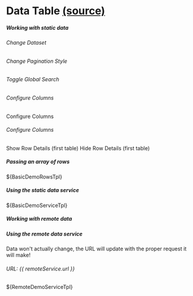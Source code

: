 Data Table [(source)](https://github.com/bullhorn/novo-elements/blob/master/src/elements/data-table)
====================================================================================================

##### Working with static data

###### Change Dataset

###### Change Pagination Style

###### Toggle Global Search

###### Configure Columns

Configure Columns

###### Configure Columns

Show Row Details (first table) Hide Row Details (first table)  
  

##### Passing an array of rows

${BasicDemoRowsTpl}

##### Using the static data service

${BasicDemoServiceTpl}

##### Working with remote data

##### Using the remote data service

Data won't actually change, the URL will update with the proper request it will make!

###### URL: {{ remoteService.url }}

${RemoteDemoServiceTpl}